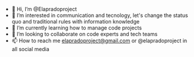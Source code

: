 - 👋 Hi, I’m @Elapradoproject
- 👀 I’m interested in communication and tecnology, let's change the status quo and traditional rules with information knowledge 
- 🌱 I’m currently learning how to manage code projects
- 💞️ I’m looking to collaborate on code experts and tech teams
- 📫 How to reach me elapradoproject@gmail.com or @elapradoproject in all social media

<!---
Elapradoproject/Elapradoproject is a ✨ special ✨ repository because its `README.md` (this file) appears on your GitHub profile.
You can click the Preview link to take a look at your changes.
--->

